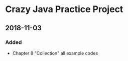 # Crazy Java Practice Project #

## 2018-11-03 ##
### Added ###
- Chapter 8 "Collection" all example codes